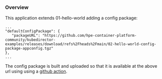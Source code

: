 ### Overview

This application extends 01-hello-world adding a config package:

```
...
"defaultConfigPackage": {
   "packageURL": "https://github.com/hpe-container-platform-community/kubedirector-examples/releases/download/refs%2Fheads%2Fmain/02-hello-world-config-package-appconfig.tgz"
},
...
```

The config package is built and uploaded so that it is available at the above url using using a [github action](https://github.com/hpe-container-platform-community/kubedirector-examples/blob/main/.github/workflows/upload_asset.yml).

